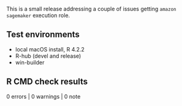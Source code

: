 This is a small release addressing a couple of issues getting `amazon sagemaker` execution role.

## Test environments

* local macOS install, R 4.2.2
* R-hub (devel and release)
* win-builder

## R CMD check results

0 errors | 0 warnings | 0 note

